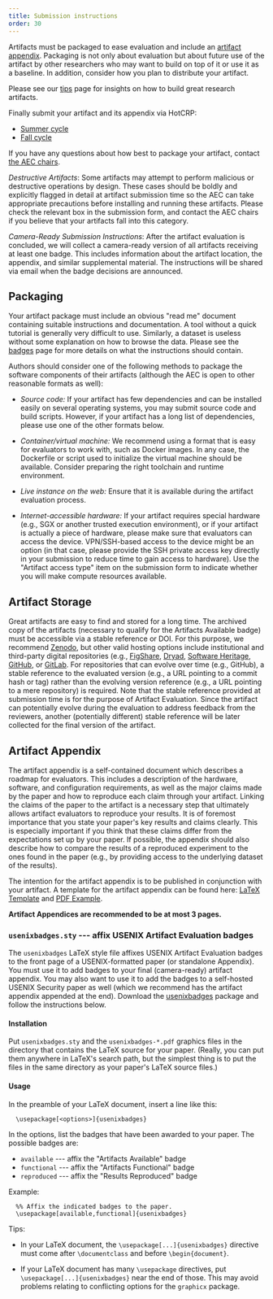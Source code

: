 ```yaml
---
title: Submission instructions
order: 30
---
```


Artifacts must be packaged to ease evaluation and include an [artifact
appendix](#artifact-appendix). Packaging is not only about evaluation but about
future use of the artifact by other researchers who may want to build on top of
it or use it as a baseline. In addition, consider how you plan to distribute
your artifact.

Please see our [tips](tips) page for insights on how to build great research
artifacts.

Finally submit your artifact and its appendix via HotCRP:
- [Summer cycle](https://sec24summerae.usenix.hotcrp.com/)
- [Fall cycle](https://sec24fallae.usenix.hotcrp.com/)

If you have any questions about how best to package your artifact, contact [the
AEC chairs](mailto:sec24aec@usenix.org).

*Destructive Artifacts*: Some artifacts may attempt to perform malicious or
destructive operations by design. These cases should be boldly and explicitly
flagged in detail at artifact submission time so the AEC can take appropriate
precautions before installing and running these artifacts. Please check the
relevant box in the submission form, and contact the
AEC chairs if you believe that your artifacts fall into this category.

*Camera-Ready Submission Instructions*: After the artifact evaluation is concluded,
we will collect a camera-ready version of all artifacts receiving at least one
badge. This includes information about the artifact location, the appendix,
and similar supplemental material. The instructions will be shared via email
when the badge decisions are announced.

## Packaging

Your artifact package must include an obvious "read me" document containing
suitable instructions and documentation. A tool without a quick tutorial is
generally very difficult to use. Similarly, a dataset is useless without some
explanation on how to browse the data. Please see the [badges](badges) page for
more details on what the instructions should contain.

Authors should consider one of the following methods to package the software
components of their artifacts (although the AEC is open to other reasonable
formats as well):

- *Source code:* If your artifact has few dependencies and can be installed
  easily on several operating systems, you may submit source code and build
  scripts. However, if your artifact has a long list of dependencies, please use
  one of the other formats below.

- *Container/virtual machine:* We recommend using a format that is easy for
  evaluators to work with, such as Docker images. In any case, the Dockerfile or
  script used to initialize the virtual machine should be available. Consider
  preparing the right toolchain and runtime environment.

- *Live instance on the web:* Ensure that it is available during the artifact
  evaluation process.

- *Internet-accessible hardware:* If your artifact requires special hardware
  (e.g., SGX or another trusted execution environment), or if your artifact is
  actually a piece of hardware, please make sure that evaluators can access the
  device. VPN/SSH-based access to the device might be an option (in that case,
  please provide the SSH private access key directly in your submission to
  reduce time to gain access to hardware).
  Use the "Artifact access type" item on the submission form to indicate whether you will make compute resources available.

## Artifact Storage

Great artifacts are easy to find and stored for a long time. The archived copy
of the artifacts (necessary to qualify for the Artifacts Available badge) must
be accessible via a stable reference or DOI. For this purpose, we recommend
[Zenodo](https://zenodo.org/), but other valid hosting options include institutional and third-party
digital repositories (e.g., [FigShare](https://figshare.com/), [Dryad](https://datadryad.org/stash/),
[Software Heritage](https://archive.softwareheritage.org/),
[GitHub](https://github.com/), or [GitLab](https://about.gitlab.com/). For
repositories that can evolve over time (e.g., GitHub), a stable reference to the
evaluated version (e.g., a URL pointing to a commit hash or tag) rather than the
evolving version reference (e.g., a URL pointing to a mere repository) is
required. Note that the stable reference provided at submission time is for the
purpose of Artifact Evaluation. Since the artifact can potentially evolve during
the evaluation to address feedback from the reviewers, another (potentially
different) stable reference will be later collected for the final version of the
artifact.

## Artifact Appendix

The artifact appendix is a self-contained document which describes a roadmap for
evaluators. This includes a description of the hardware, software, and
configuration requirements, as well as the major claims made by the paper and
how to reproduce each claim through your artifact. Linking the claims of the
paper to the artifact is a necessary step that ultimately allows artifact
evaluators to reproduce your results. It is of foremost importance that you
state your paper's key results and claims clearly. This is especially important
if you think that these claims differ from the expectations set up by your
paper. If possible, the appendix should also describe how to compare the results
of a reproduced experiment to the ones found in the paper (e.g., by providing
access to the underlying dataset of the results).

The intention for the artifact appendix is to be published in conjunction with
your artifact. A template for the artifact appendix can be found here: [LaTeX
Template](appendix/usesec24-ae-latex.zip) and [PDF Example](appendix/usesec24-appendix.pdf).

**Artifact Appendices are recommended to be at most 3 pages.**

### `usenixbadges.sty` --- affix USENIX Artifact Evaluation badges

The `usenixbadges` LaTeX style file affixes USENIX Artifact Evaluation badges to
the front page of a USENIX-formatted paper (or standalone Appendix). You must
use it to add badges to your final (camera-ready) artifact appendix. You may
also want to use it to add the badges to a self-hosted USENIX Security paper as
well (which we recommend has the artifact appendix appended at the
end). Download the [usenixbadges](appendix/usenix24-badges.zip) package and follow the
instructions below.

#### Installation

Put `usenixbadges.sty` and the `usenixbadges-*.pdf` graphics files in the
directory that contains the LaTeX source for your paper.  (Really, you can put
them anywhere in LaTeX's search path, but the simplest thing is to put the files
in the same directory as your paper's LaTeX source files.)

#### Usage

In the preamble of your LaTeX document, insert a line like this:

```
  \usepackage[<options>]{usenixbadges}
```

In the options, list the badges that have been awarded to your paper. The
possible badges are:

  * `available`  --- affix the "Artifacts Available" badge
  * `functional` --- affix the "Artifacts Functional" badge
  * `reproduced` --- affix the "Results Reproduced" badge

Example:

```
  %% Affix the indicated badges to the paper.
  \usepackage[available,functional]{usenixbadges}
```

Tips:

* In your LaTeX document, the `\usepackage[...]{usenixbadges}` directive must come
after `\documentclass` and before `\begin{document}`.

* If your LaTeX document has many `\usepackage` directives, put
`\usepackage[...]{usenixbadges}` near the end of those.  This may avoid problems
relating to conflicting options for the `graphicx` package.

